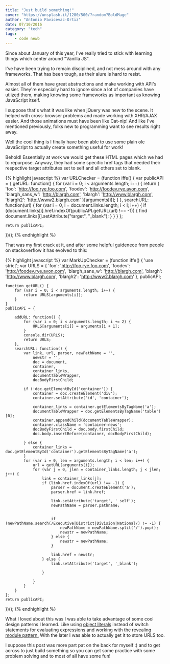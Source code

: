 ```yaml
---
title: "Just build something!"
cover: "https://unsplash.it/1280/500/?random?BoldMage"
author: "Antonio Pavicevac-Ortiz"
date: 07/10/2016
category: "tech"
tags:
    - code newb
---
```


Since about January of this year, I've really tried to stick with learning things which center around "Vanilla JS". 

<!--more-->

I've have been trying to remain disciplined, and not mess around with any frameworks. That has been tough, as their alure is hard to resist. 

Almost all of them have great abstractions and make working with API's easier. They're especially hard to ignore since a lot of companies have utlized them, making knowing some frameworks as important as knowing JavaScript itself. 

I suppose that's what it was like when jQuery was new to the scene. It helped with cross-browser problems and made working with XHR/AJAX easier. And those animations must have been like Cat-nip! And like I've mentioned previously, folks new to programming want to see results right away.

Well the cool thing is I finally have been able to use some plain ole JavaScript to actually create something useful for work!
  
Behold! Essentially at work we would get these HTML pages which we had to repurpose. Anyway, they had some specific href tags that needed their respective target attributes set to self and all others set to blank.

{% highlight javascript %}
var URLChecker = (function iffe() {
    var publicAPI = {
        getURL: function() {
            for (var i = 0; i < arguments.length; i++) {
                return {
                    'foo': 'http://foo.rye.foo.com',
                    'foodev': 'http://foodev.rye.avon.com',
                    'blargh_sans_w': 'http://blargh.com',
                    'blargh': 'http://www.blargh.com',
                    'blargh2': 'http://www2.blargh.com'
                }[arguments[i]];
            }
        },
        searchURL: function(url) {
            for (var i = 0, l = document.links.length; i < l; i++) {
                if (document.links[i].href.indexOf(publicAPI.getURL(url) !== -1)) {
   find                 document.links[i].setAttribute("target", "_blank");
                }
            }
        }
    };
    
    return publicAPI;
})();
{% endhighlight %}

That was my first crack at it, and after some helpful guidenece from people on stackoverflow it has evolved to this:

{% highlight javascript %}
var MarkUpChecker = (function iffe() {
    'use strict';
    var URLS = {
           'foo': 'http://foo.rye.foo.com',
           'foodev': 'http://foodev.rye.avon.com',
           'blargh_sans_w': 'http://blargh.com',
           'blargh': 'http://www.blargh.com',
           'blargh2': 'http://www2.blargh.com'
        },
        publicAPI;

    function getURL() {
        for (var i = 0; i < arguments.length; i++) {
            return URLS[arguments[i]];
        }
    }
    publicAPI = {

        addURL: function() {
            for (var i = 0; i < arguments.length; i += 2) {
                URLS[arguments[i]] = arguments[i + 1];
            }
            console.dir(URLS);
            return URLS;
        },
        searchURL: function() {
            var link, url, parser, newPathName = '',
                newstr = '',
                doc = document,
                container,
                container_links,
                documentTableWrapper,
                docBodyFirstChild;

            if (!doc.getElementById('container')) {
                container = doc.createElement('div');
                container.setAttribute('id', 'container');

                container_links = container.getElementsByTagName('a');
                documentTableWrapper = doc.getElementsByTagName('table')[0];
                container.appendChild(documentTableWrapper);
                container.className = 'container-news';
                docBodyFirstChild = doc.body.firstChild;
                doc.body.insertBefore(container, docBodyFirstChild);

            } else {
                container_links = doc.getElementById('container').getElementsByTagName('a');
            }
            for (var i = 0, len = arguments.length; i < len; i++) {
                url = getURL(arguments[i]);
                for (var j = 0, jlen = container_links.length; j < jlen; j++) {
                    link = container_links[j];
                    if (link.href.indexOf(url) !== -1) {
                        parser = document.createElement('a');
                        parser.href = link.href;

                        link.setAttribute('target', '_self');
                        newPathName = parser.pathname;


                        if (newPathName.search(/Executive|District|Division|National/) != -1) {
                            newPathName = newPathName.split('/').pop();
                            newstr = newPathName;
                        } else {
                            newstr = newPathName;
                        }

                        link.href = newstr;
                    } else {
                        link.setAttribute('target', '_blank');

                    }

                }
            }
        }
    };
    return publicAPI;
})();
{% endhighlight %}

What I loved about this was I was able to take advantage of some cool design patterns I learned. Like using [object literals](https://toddmotto.com/deprecating-the-switch-statement-for-object-literals/) instead of switch statements for evaluating expressions and working with the revealing 
[module pattern.](https://github.com/getify/You-Dont-Know-JS/blob/master/scope%20&%20closures/ch5.md#modules) With the later I was able to actually get it to store URLS too.

I suppose this post was more part pat on the back for myself :) and to get across to just build something so you can get some practice with some problem solving and to most of all have some fun!

